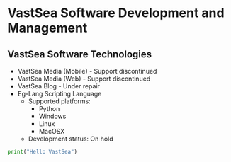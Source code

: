 # VastSea Software Development and Management

## VastSea Software Technologies
- VastSea Media (Mobile) - Support discontinued
- VastSea Media (Web) - Support discontinued
- VastSea Blog - Under repair
- Eg-Lang Scripting Language
  - Supported platforms:
    - Python
    - Windows
    - Linux
    - MacOSX
  - Development status: On hold
```python
print("Hello VastSea")
